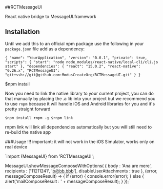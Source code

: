##RCTMessageUI

React native bridge to MessageUI.framework

## Installation

Until we add this to an official npm package use the following in your `package.json` file add as a dependency:

`{
  "name": "YourApplication",
  "version": "0.0.1",
  "private": true,
  "scripts": {
    "start": "node node_modules/react-native/local-cli/cli.js start"
  },
  "dependencies": {
    "react": "15.0.2",
    "react-native": "0.26.x",
    "RCTMessageUI": "git+ssh://git@github.com:ModusCreateOrg/RCTMessageUI.git"
  }
}`

$npm install

Now you need to link the native library to your current project, you can do that manually
by placing the .a lib into your project but we recommend you to use `rnpm` because it will
handle iOS and Android libraries for you and it's pretty straight forward

`$npm install rnpm -g
 $rnpm link`

rnpm link will link all dependencies automatically but you will still need to re-build the native app

###Usage
!!! important: it will not work in the iOS Simulator, works only on real device


`import {MessageUI} from 'RCTMessageUI';

MessageUI.showMessageComposeWithOptions(
            {
                body                   : 'Ana are mere',
                recipients             : ['11211241', 'b@bb.bbb'],
                disableUserAttachments : true
            }, (error, messageComposeResult) => {
                if (error) {
                    console.error(error);
                } else {
                    alert('mailComposeResult : ' + messageComposeResult);
                }
            });`
